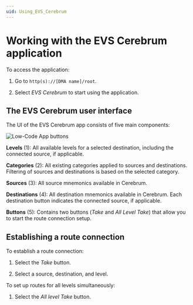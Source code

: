 ```yaml
---
uid: Using_EVS_Cerebrum
---
```


# Working with the EVS Cerebrum application

To access the application:

1. Go to `http(s)://[DMA name]/root`.

1. Select *EVS Cerebrum* to start using the application.

## The EVS Cerebrum user interface

The UI of the EVS Cerebrum app consists of five main components:

![Low-Code App buttons](~/user-guide/images/EVS_Cerebrum_UI.png)

**Levels** (1): All available levels for a selected destination, including the connected source, if applicable.

**Categories** (2): All existing categories applied to sources and destinations. Filtering of sources and destinations is based on the selected category.

**Sources** (3): All source mnemonics available in Cerebrum.

**Destinations** (4): All destination mnemonics available in Cerebrum. Each destination button indicates the connected source, if applicable.

**Buttons** (5): Contains two buttons (*Take* and *All Level Take*) that allow you to start the route connection setup.

## Establishing a route connection

To establish a route connection:

1. Select the *Take* button.

1. Select a source, destination, and level.

<!--Add step-by-step instructions once app is available -->

To set up routes for all levels simultaneously:

1. Select the *All level Take* button.

<!--Add step-by-step instructions once app is available -->
